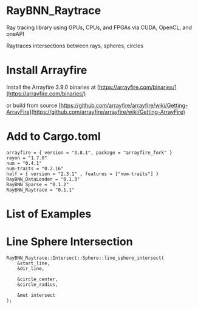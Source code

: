 # RayBNN_Raytrace

Ray tracing library using GPUs, CPUs, and FPGAs via CUDA, OpenCL, and oneAPI 


Raytraces intersections between rays, spheres, circles


# Install Arrayfire

Install the Arrayfire 3.9.0 binaries at [https://arrayfire.com/binaries/](https://arrayfire.com/binaries/)

or build from source
[https://github.com/arrayfire/arrayfire/wiki/Getting-ArrayFire](https://github.com/arrayfire/arrayfire/wiki/Getting-ArrayFire)




# Add to Cargo.toml
```
arrayfire = { version = "3.8.1", package = "arrayfire_fork" }
rayon = "1.7.0"
num = "0.4.1"
num-traits = "0.2.16"
half = { version = "2.3.1" , features = ["num-traits"] }
RayBNN_DataLoader = "0.1.3"
RayBNN_Sparse = "0.1.2"
RayBNN_Raytrace = "0.1.1"
```

# List of Examples


# Line Sphere Intersection
```
RayBNN_Raytrace::Intersect::Sphere::line_sphere_intersect(
    &start_line,
    &dir_line,

    &circle_center,
    &circle_radius,

    &mut intersect
);
```


